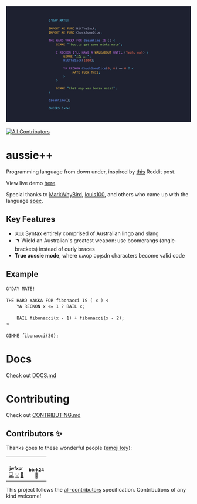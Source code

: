 ![aussie_plus_plus](assets/code.png)
<!-- ALL-CONTRIBUTORS-BADGE:START - Do not remove or modify this section -->
[![All Contributors](https://img.shields.io/badge/all_contributors-2-orange.svg?style=flat-square)](#contributors-)
<!-- ALL-CONTRIBUTORS-BADGE:END -->
# aussie++

Programming language from down under, inspired by [this](https://www.reddit.com/r/ProgrammerHumor/comments/oa8chw/australian_programming_language/) Reddit post.

View live demo [here](http://aussieplusplus.vercel.app/).

Special thanks to [MarkWhyBird](https://github.com/MarkWhybird), [louis100](https://github.com/louis1001), and others who came up with the language [spec](https://github.com/louis1001/c---/issues/5).

## Key Features
* 🇦🇺 Syntax entirely comprised of Australian lingo and slang
* 🪃 Wield an Australian's greatest weapon: use boomerangs (angle-brackets) instead of curly braces
* **True aussie mode**, where uʍop ǝpᴉsdn characters become valid code

## Example
```
G'DAY MATE!

THE HARD YAKKA FOR fibonacci IS ( x ) <
    YA RECKON x <= 1 ? BAIL x;

    BAIL fibonacci(x - 1) + fibonacci(x - 2);
>

GIMME fibonacci(30);
```

# Docs
Check out [DOCS.md](DOCS.md)

# Contributing
Check out [CONTRIBUTING.md](CONTRIBUTING.MD)

## Contributors ✨

Thanks goes to these wonderful people ([emoji key](https://allcontributors.org/docs/en/emoji-key)):

<!-- ALL-CONTRIBUTORS-LIST:START - Do not remove or modify this section -->
<!-- prettier-ignore-start -->
<!-- markdownlint-disable -->
<table>
  <tr>
    <td align="center"><a href="https://github.com/jwfxpr"><img src="https://avatars.githubusercontent.com/u/20788820?v=4?s=100" width="100px;" alt=""/><br /><sub><b>jwfxpr</b></sub></a><br /><a href="https://github.com/zackradisic/aussieplusplus/commits?author=jwfxpr" title="Code">💻</a> <a href="#example-jwfxpr" title="Examples">💡</a> <a href="https://github.com/zackradisic/aussieplusplus/commits?author=jwfxpr" title="Documentation">📖</a></td>
    <td align="center"><a href="https://github.com/bbrk24"><img src="https://avatars.githubusercontent.com/u/25109429?v=4?s=100" width="100px;" alt=""/><br /><sub><b>bbrk24</b></sub></a><br /><a href="#ideas-bbrk24" title="Ideas, Planning, & Feedback">🤔</a></td>
  </tr>
</table>

<!-- markdownlint-restore -->
<!-- prettier-ignore-end -->

<!-- ALL-CONTRIBUTORS-LIST:END -->

This project follows the [all-contributors](https://github.com/all-contributors/all-contributors) specification. Contributions of any kind welcome!